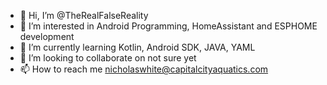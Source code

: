 - 👋 Hi, I’m @TheRealFalseReality
- 👀 I’m interested in Android Programming, HomeAssistant and ESPHOME development
- 🌱 I’m currently learning Kotlin, Android SDK, JAVA, YAML
- 💞️ I’m looking to collaborate on not sure yet
- 📫 How to reach me nicholaswhite@capitalcityaquatics.com

<!---
TheRealFalseReality/TheRealFalseReality is a ✨ special ✨ repository because its `README.md` (this file) appears on your GitHub profile.
You can click the Preview link to take a look at your changes.
--->

